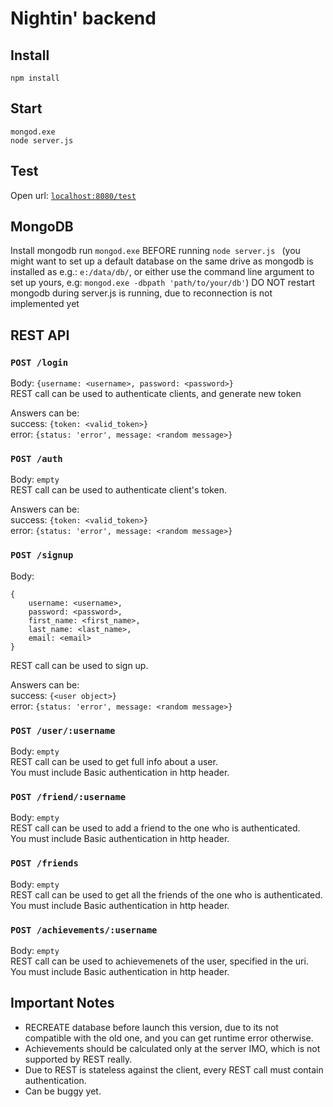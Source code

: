 # Nightin' backend

## Install

`npm install`

## Start

`mongod.exe`  
`node server.js`

## Test
Open url: [`localhost:8080/test`](http://localhost:8080/test)

## MongoDB
Install mongodb
run `mongod.exe` BEFORE running `node server.js `
(you might want to set up a default database on the same drive as mongodb is installed as e.g.: `e:/data/db/`, or either use the command line argument to set up yours, e.g: `mongod.exe -dbpath 'path/to/your/db'`)
DO NOT restart mongodb during server.js is running, due to reconnection is not implemented yet

## REST API

### `POST /login`
Body: `{username: <username>, password: <password>}`  
REST call can be used to authenticate clients, and generate new token 

Answers can be:  
success: `{token: <valid_token>}`  
error: `{status: 'error', message: <random message>}`

### `POST /auth`
Body: `empty`   
REST call can be used to authenticate client's token.

Answers can be:  
success: `{token: <valid_token>}`  
error: `{status: 'error', message: <random message>}`
  
### `POST /signup`
Body:


    {
        username: <username>,
        password: <password>,
        first_name: <first_name>,
        last_name: <last_name>,
        email: <email>
    }


REST call can be used to sign up. 

Answers can be:  
success: `{<user object>}`  
error: `{status: 'error', message: <random message>}`
  
### `POST /user/:username`
Body: `empty`  
REST call can be used to get full info about a user.  
You must include Basic authentication in http header.
  
### `POST /friend/:username`
Body: `empty`  
REST call can be used to add a friend to the one who is authenticated.  
You must include Basic authentication in http header.

  
### `POST /friends`
Body: `empty`  
REST call can be used to get all the friends of the one who is authenticated.  
You must include Basic authentication in http header.
  
### `POST /achievements/:username`
Body: `empty`  
REST call can be used to achievemenets of the user, specified in the uri.  
You must include Basic authentication in http header.
  
## Important Notes

* RECREATE database before launch this version, due to its not compatible with the old one, and you can get runtime error otherwise.
* Achievements should be calculated only at the server IMO, which is not supported by REST really.
* Due to REST is stateless against the client, every REST call must contain authentication.
* Can be buggy yet.
